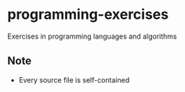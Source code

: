 # programming-exercises
Exercises in programming languages and algorithms

## Note
* Every source file is self-contained

